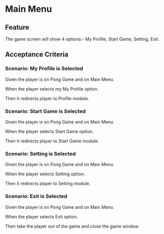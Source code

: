 # Main Menu

## Feature

The game screen will show 4 options:-
My Profile, Start Game, Setting, Exit.

## Acceptance Criteria

### Scenario: My Profile is Selected

Given the player is on Pong Game
and on Main Menu.

When the player selects my My Profile option.

Then it redirects player to Profile module.

### Scenario: Start Game is Selected

Given the player is on Pong Game
and on Main Menu.

When the player selects Start Game option.

Then it redirects player to Start Game module.

### Scenario: Setting is Selected

Given the player is on Pong Game
and on Main Menu.

When the player selects Setting option.

Then it redirects player to Setting module.

### Scenario: Exit is Selected

Given the player is on Pong Game
and on Main Menu.

When the player selects Exit option.

Then take the player out of the game
and close the game window.
